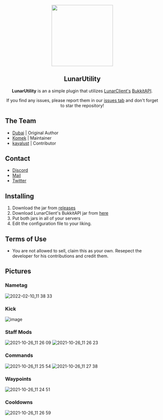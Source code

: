 <div align="center">

  <img src="https://offlinelc.github.io/assets/img/1621344596076.png" width="200"></img>
  ## LunarUtility

</small></i>

**LunarUtility** is an a simple plugin that utilizes [LunarClient's](https://github.com/LunarClient) [BukkitAPI](https://github.com/LunarClient/BukkitAPI).

If you find any issues, please report them in our <a href="https://github.com/RefineDevelopment/LunarUtility/issues">issues tab</a> and don't forget to star the repository!
</div>

## The Team
+ [Dubai](https://github.com/GamerRealm) | Original Author
+ [Komek](https://github.com/Komeek) | Maintainer
+ [kayalust](https://github.com/kayalust) | Contributor

## Contact
- [Discord](https://dsc.gg/refine)
- [Mail](mailto:refinedevelopment@gmail.com)
- [Twitter](https://twitter.com/RefineDev)

## Installing
1. Download the jar from <a href="https://github.com/RefineDevelopment/LunarUtility/releases">releases</a>
2. Download LunarClient's BukkitAPI jar from <a href="https://github.com/LunarClient/BukkitAPI" target="_blank">here</a>
3. Put both jars in all of your servers
4. Edit the configuration file to your liking.

## Terms of Use
+ You are not allowed to sell, claim this as your own. Resepect the developer for his contributions and credit them.

## Pictures
### Nametag
![2022-02-10_11 38 33](https://user-images.githubusercontent.com/42650369/154859444-55ffb81b-06b9-497a-9ec5-6c16906b2b83.png)

### Kick
![image](https://github.com/RefineDevelopment/LunarUtility/assets/109939794/d3491af0-22bb-4b71-9355-5a9c194dc6ad)

### Staff Mods
![2021-10-26_11 26 09](https://user-images.githubusercontent.com/42650369/138829302-7aeaad61-6cf4-426f-954a-43ace12a972f.png)
![2021-10-26_11 26 23](https://user-images.githubusercontent.com/42650369/138829317-7a8c6015-e692-4a84-b1d4-395a286454bb.png)

### Commands
![2021-10-26_11 25 54](https://user-images.githubusercontent.com/42650369/138830339-36b85f2c-5044-4953-b6da-4e67ee30fe84.png)
![2021-10-26_11 27 38](https://user-images.githubusercontent.com/42650369/138829630-3c2fe296-c3b9-4aae-97f6-0f4b70db5f79.png)

### Waypoints
![2021-10-26_11 24 51](https://user-images.githubusercontent.com/42650369/138829478-606493b4-072c-429b-897a-c54948407b4b.png)

### Cooldowns
![2021-10-26_11 26 59](https://user-images.githubusercontent.com/42650369/138830407-ce602bdd-9281-4744-9d3d-105af5223f3f.png)

